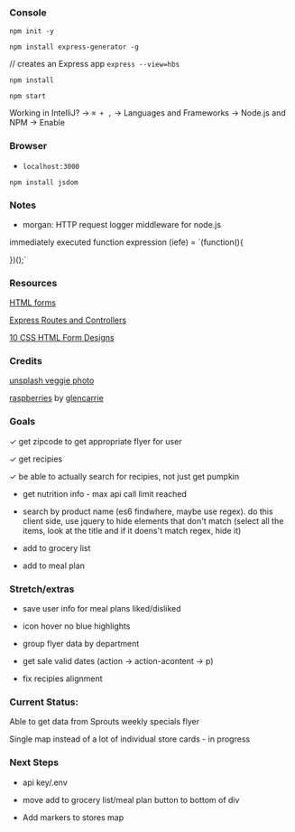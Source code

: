 ### Console

`npm init -y`

`npm install express-generator -g`

// creates an Express app
`express --view=hbs`

`npm install`

`npm start`

Working in IntelliJ? -> `⌘ + ,` -> Languages and Frameworks -> Node.js and NPM -> Enable

### Browser 

* `localhost:3000`

`npm install jsdom`

### Notes

* morgan: HTTP request logger middleware for node.js

immediately executed function expression (iefe) = `(function(){
  
})();`

### Resources

[HTML forms](https://developer.mozilla.org/en-US/docs/Learn/HTML/Forms)

[Express Routes and Controllers](https://developer.mozilla.org/en-US/docs/Learn/Server-side/Express_Nodejs/routes)

[10 CSS HTML Form Designs](https://www.sanwebe.com/2014/08/css-html-forms-designs)

### Credits

[unsplash veggie photo](https://unsplash.com/collections/347380/veggies?photo=8manzosDSGM)

[raspberries](https://unsplash.com/collections/146843/food-and-nutrition?photo=FjjUVn_KHLU) by [glencarrie](https://unsplash.com/@glencarrie)


### Goals

✓ get zipcode to get appropriate flyer for user

✓ get recipies

✓ be able to actually search for recipies, not just get pumpkin

* get nutrition info - max api call limit reached

* search by product name (es6 findwhere, maybe use regex). do this client side, use jquery to hide elements that don't match (select all the items, look at the title and if it doens't match regex, hide it)

* add to grocery list

* add to meal plan

### Stretch/extras

* save user info for meal plans liked/disliked

* icon hover no blue highlights

* group flyer data by department

* get sale valid dates (action -> action-acontent -> p)

* fix recipies alignment

### Current Status:
              
Able to get data from Sprouts weekly specials flyer

Single map instead of a lot of individual store cards - in progress

### Next Steps

* api key/.env

* move add to grocery list/meal plan button to bottom of div

* Add markers to stores map